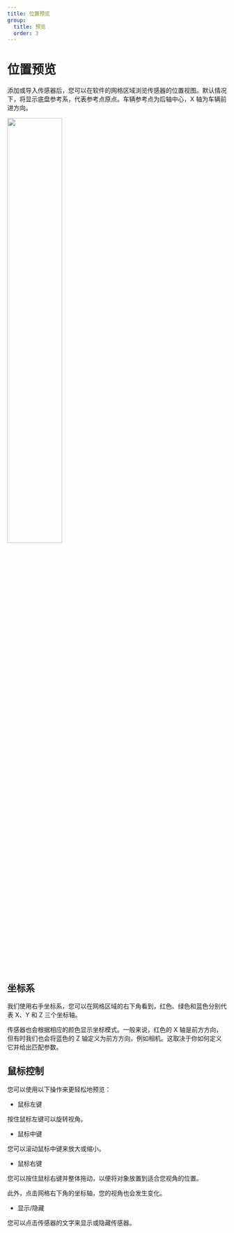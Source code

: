 ```yaml
---
title: 位置预览
group:
  title: 预览
  order: 3
---
```


# 位置预览

添加或导入传感器后，您可以在软件的网格区域浏览传感器的位置视图。默认情况下，将显示底盘参考系，代表参考点原点。车辆参考点为后轴中心，X 轴为车辆前进方向。

<img src='/Sensor-Viewer-Doc/view-cn.png' width='50%'>

## 坐标系

我们使用右手坐标系，您可以在网格区域的右下角看到，红色、绿色和蓝色分别代表 X、Y 和 Z 三个坐标轴。

传感器也会根据相应的颜色显示坐标模式。一般来说，红色的 X 轴是前方方向，但有时我们也会将蓝色的 Z 轴定义为前方方向，例如相机。这取决于你如何定义它并给出匹配参数。

## 鼠标控制

您可以使用以下操作来更轻松地预览：

- 鼠标左键

按住鼠标左键可以旋转视角。

- 鼠标中键

您可以滚动鼠标中键来放大或缩小。

- 鼠标右键

您可以按住鼠标右键并整体拖动，以便将对象放置到适合您视角的位置。

此外，点击网格右下角的坐标轴，您的视角也会发生变化。

- 显示/隐藏

您可以点击传感器的文字来显示或隐藏传感器。
